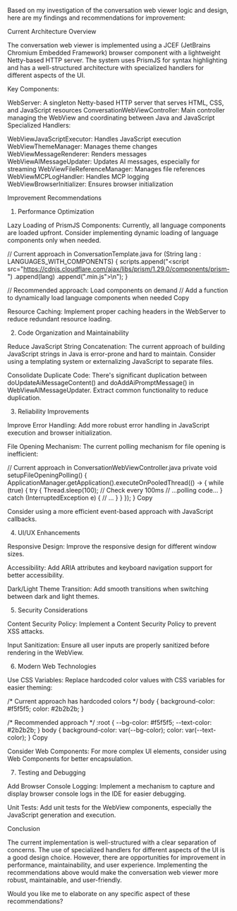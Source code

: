Based on my investigation of the conversation web viewer logic and design, here are my findings and recommendations for improvement:


Current Architecture Overview


The conversation web viewer is implemented using a JCEF (JetBrains Chromium Embedded Framework) browser component with a lightweight Netty-based HTTP server. The system uses PrismJS for syntax highlighting and has a well-structured architecture with specialized handlers for different aspects of the UI.


Key Components:



WebServer: A singleton Netty-based HTTP server that serves HTML, CSS, and JavaScript resources
ConversationWebViewController: Main controller managing the WebView and coordinating between Java and JavaScript
Specialized Handlers:

WebViewJavaScriptExecutor: Handles JavaScript execution
WebViewThemeManager: Manages theme changes
WebViewMessageRenderer: Renders messages
WebViewAIMessageUpdater: Updates AI messages, especially for streaming
WebViewFileReferenceManager: Manages file references
WebViewMCPLogHandler: Handles MCP logging
WebViewBrowserInitializer: Ensures browser initialization





Improvement Recommendations


1. Performance Optimization



Lazy Loading of PrismJS Components: Currently, all language components are loaded upfront. Consider implementing dynamic loading of language components only when needed.



// Current approach in ConversationTemplate.java
for (String lang : LANGUAGES_WITH_COMPONENTS) {
scripts.append("<script src=\"https://cdnjs.cloudflare.com/ajax/libs/prism/1.29.0/components/prism-")
.append(lang)
.append(".min.js\"></script>\n");
}

// Recommended approach: Load components on demand
// Add a function to dynamically load language components when needed
Copy



Resource Caching: Implement proper caching headers in the WebServer to reduce redundant resource loading.



2. Code Organization and Maintainability




Reduce JavaScript String Concatenation: The current approach of building JavaScript strings in Java is error-prone and hard to maintain. Consider using a templating system or externalizing JavaScript to separate files.


Consolidate Duplicate Code: There's significant duplication between doUpdateAiMessageContent() and doAddAiPromptMessage() in WebViewAIMessageUpdater. Extract common functionality to reduce duplication.




3. Reliability Improvements




Improve Error Handling: Add more robust error handling in JavaScript execution and browser initialization.


File Opening Mechanism: The current polling mechanism for file opening is inefficient:




// Current approach in ConversationWebViewController.java
private void setupFileOpeningPolling() {
ApplicationManager.getApplication().executeOnPooledThread(() -> {
while (true) {
try {
Thread.sleep(100); // Check every 100ms
// ...polling code...
} catch (InterruptedException e) {
// ...
}
}
});
}
Copy


Consider using a more efficient event-based approach with JavaScript callbacks.


4. UI/UX Enhancements




Responsive Design: Improve the responsive design for different window sizes.


Accessibility: Add ARIA attributes and keyboard navigation support for better accessibility.


Dark/Light Theme Transition: Add smooth transitions when switching between dark and light themes.




5. Security Considerations




Content Security Policy: Implement a Content Security Policy to prevent XSS attacks.


Input Sanitization: Ensure all user inputs are properly sanitized before rendering in the WebView.




6. Modern Web Technologies



Use CSS Variables: Replace hardcoded color values with CSS variables for easier theming:



/* Current approach has hardcoded colors */
body {
background-color: #f5f5f5;
color: #2b2b2b;
}

/* Recommended approach */
:root {
--bg-color: #f5f5f5;
--text-color: #2b2b2b;
}
body {
background-color: var(--bg-color);
color: var(--text-color);
}
Copy



Consider Web Components: For more complex UI elements, consider using Web Components for better encapsulation.



7. Testing and Debugging




Add Browser Console Logging: Implement a mechanism to capture and display browser console logs in the IDE for easier debugging.


Unit Tests: Add unit tests for the WebView components, especially the JavaScript generation and execution.




Conclusion


The current implementation is well-structured with a clear separation of concerns. The use of specialized handlers for different aspects of the UI is a good design choice. However, there are opportunities for improvement in performance, maintainability, and user experience. Implementing the recommendations above would make the conversation web viewer more robust, maintainable, and user-friendly.


Would you like me to elaborate on any specific aspect of these recommendations?
